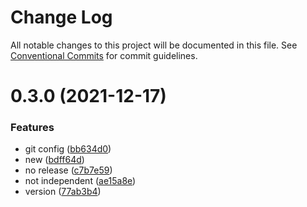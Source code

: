 # Change Log

All notable changes to this project will be documented in this file.
See [Conventional Commits](https://conventionalcommits.org) for commit guidelines.

# 0.3.0 (2021-12-17)


### Features

* git config ([bb634d0](https://github.com/curiousNoob/lerna-release-workflow/commit/bb634d008e42f753b26baacfe42c52c1af257c79))
* new ([bdff64d](https://github.com/curiousNoob/lerna-release-workflow/commit/bdff64d0c53b882c8067c97b7cdc35305cdcdc8b))
* no release ([c7b7e59](https://github.com/curiousNoob/lerna-release-workflow/commit/c7b7e5949d09156c3aaaf41faaf6b3fbfee7a8c7))
* not independent ([ae15a8e](https://github.com/curiousNoob/lerna-release-workflow/commit/ae15a8e098508b4db41de912a8bfe994c37b288d))
* version ([77ab3b4](https://github.com/curiousNoob/lerna-release-workflow/commit/77ab3b433d0da2d2747534e5fe13a0b633133297))
